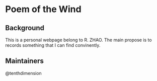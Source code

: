 # Poem of the Wind
## Background
This is a personal webpage belong to R. ZHAO.
The main propose is to records something that I can find convinently.

## Maintainers
@tenthdimension